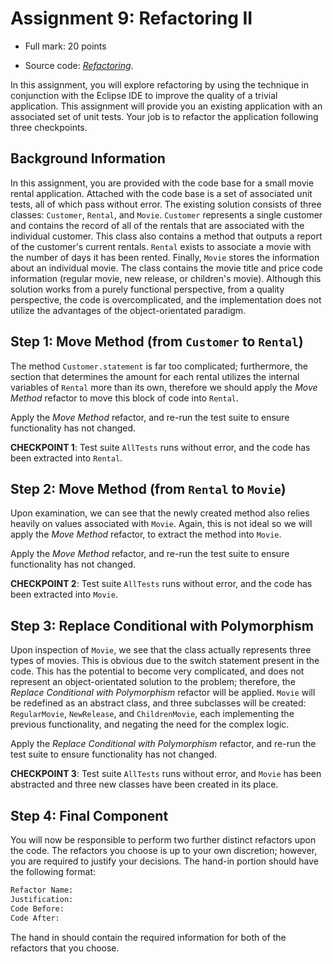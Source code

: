 # Assignment 9: Refactoring II

  - Full mark: 20 points

  - Source code: [*Refactoring*][Refactoring].

In this assignment, you will explore refactoring by using the technique in conjunction with the Eclipse IDE to improve
the quality of a trivial application. This assignment will provide you an existing application with an associated set of
unit tests. Your job is to refactor the application following three checkpoints.


## Background Information

In this assignment, you are provided with the code base for a small movie rental application. Attached with the code
base is a set of associated unit tests, all of which pass without error. The existing solution consists of three
classes: `Customer`, `Rental`, and `Movie`. `Customer` represents a single customer and contains the record of all of
the rentals that are associated with the individual customer. This class also contains a method that outputs a report of
the customer's current rentals. `Rental` exists to associate a movie with the number of days it has been rented.
Finally, `Movie` stores the information about an individual movie. The class contains the movie title and price code
information (regular movie, new release, or children's movie). Although this solution works from a purely functional
perspective, from a quality perspective, the code is overcomplicated, and the implementation does not utilize the
advantages of the object-orientated paradigm.


## Step 1: Move Method (from `Customer` to `Rental`)

The method `Customer.statement` is far too complicated; furthermore, the section that determines the amount for each
rental utilizes the internal variables of `Rental` more than its own, therefore we should apply the *Move Method*
refactor to move this block of code into `Rental`.

Apply the *Move Method* refactor, and re-run the test suite to ensure functionality has not changed.

**CHECKPOINT 1**: Test suite `AllTests` runs without error, and the code has been extracted into `Rental`.


## Step 2: Move Method (from `Rental` to `Movie`)

Upon examination, we can see that the newly created method also relies heavily on values associated with `Movie`. Again,
this is not ideal so we will apply the *Move Method* refactor, to extract the method into `Movie`.

Apply the *Move Method* refactor, and re-run the test suite to ensure functionality has not changed.

**CHECKPOINT 2**: Test suite `AllTests` runs without error, and the code has been extracted into `Movie`.


## Step 3: Replace Conditional with Polymorphism

Upon inspection of `Movie`, we see that the class actually represents three types of movies. This is obvious due to the
switch statement present in the code. This has the potential to become very complicated, and does not represent an
object-orientated solution to the problem; therefore, the *Replace Conditional with Polymorphism* refactor will be
applied. `Movie` will be redefined as an abstract class, and three subclasses will be created: `RegularMovie`,
`NewRelease`, and `ChildrenMovie`, each implementing the previous functionality, and negating the need for the complex
logic.

Apply the *Replace Conditional with Polymorphism* refactor, and re-run the test suite to ensure functionality has not
changed.

**CHECKPOINT 3**: Test suite `AllTests` runs without error, and `Movie` has been abstracted and three new classes have
been created in its place.


## Step 4: Final Component

You will now be responsible to perform two further distinct refactors upon the code. The refactors you choose is up to
your own discretion; however, you are required to justify your decisions. The hand-in portion should have the following
format:

```sh
Refactor Name:
Justification: 
Code Before:
Code After:
```

The hand in should contain the required information for both of the refactors that you choose.



[Refactoring]: https://github.com/MarcoXZh/OOPJavaCourse/blob/master/Assignment9%20Refactoring%20II/Refactoring/
